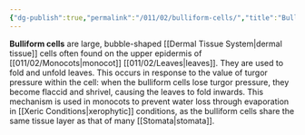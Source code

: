 ```yaml
---
{"dg-publish":true,"permalink":"/011/02/bulliform-cells/","title":"Bulliform Cells","tags":["BIOL412"],"noteIcon":"fallback","created":"2024-09-26T13:45:04.071-07:00","updated":"2024-09-26T15:08:30.223-07:00"}
---
```


**Bulliform cells** are large, bubble-shaped [[Dermal Tissue System\|dermal tissue]] cells often found on the upper epidermis of [[011/02/Monocots\|monocot]] [[011/02/Leaves\|leaves]]. They are used to fold and unfold leaves. This occurs in response to the value of turgor pressure within the cell: when the bulliform cells lose turgor pressure, they become flaccid and shrivel, causing the leaves to fold inwards. This mechanism is used in monocots to prevent water loss through evaporation in [[Xeric Conditions\|xerophytic]] conditions, as the bulliform cells share the same tissue layer as that of many [[Stomata\|stomata]].